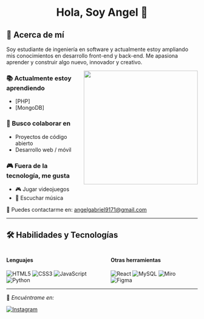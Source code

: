 <h1 align="center">Hola, Soy Angel 👋</h1>  

## 🚀 Acerca de mí  
Soy estudiante de ingeniería en software y actualmente estoy ampliando mis conocimientos en desarrollo front-end y back-end. Me apasiona aprender y construir algo nuevo, innovador y creativo.  

<picture>
  <img align="right" src="https://media.giphy.com/media/SWoSkN6DxTszqIKEqv/giphy.gif" width="300px">
</picture>

### 📚 Actualmente estoy aprendiendo  
- [PHP]  
- [MongoDB]  

### 🤝 Busco colaborar en  
- Proyectos de código abierto  
- Desarrollo web / móvil  

### 🎮 Fuera de la tecnología, me gusta  
- 🎮 Jugar videojuegos  
- 🎵 Escuchar música   

📩 Puedes contactarme en: angelgabriel9171@gmail.com

---

## 🛠️ Habilidades y Tecnologías  

<div style="display: flex; justify-content: space-between;">
  <div>
    <h4>Lenguajes</h4>
    <img src="https://img.shields.io/badge/HTML5-E34F26?style=for-the-badge&logo=html5&logoColor=white" alt="HTML5">
    <img src="https://img.shields.io/badge/CSS3-1572B6?style=for-the-badge&logo=css3&logoColor=white" alt="CSS3">
    <img src="https://img.shields.io/badge/JavaScript-F7DF1E?style=for-the-badge&logo=javascript&logoColor=black" alt="JavaScript">
    <img src="https://img.shields.io/badge/Python-3776AB?style=for-the-badge&logo=python&logoColor=white" alt="Python">
  </div>

  <div>
    <h4>Otras herramientas</h4>
    <img src="https://img.shields.io/badge/React-61DAFB?style=for-the-badge&logo=react&logoColor=black" alt="React">
    <img src="https://img.shields.io/badge/MySQL-4479A1?style=for-the-badge&logo=mysql&logoColor=white" alt="MySQL">
    <img src="https://img.shields.io/badge/Miro-0061F2?style=for-the-badge&logo=miro&logoColor=white" alt="Miro">
    <img src="https://img.shields.io/badge/Figma-F24E1E?style=for-the-badge&logo=figma&logoColor=white" alt="Figma">
  </div>
</div>

---

🔗 *Encuéntrame en:*  

[![Instagram](https://img.shields.io/badge/Instagram-E4405F?style=for-the-badge&logo=instagram&logoColor=white)](https://www.instagram.com/tuusuario)  
